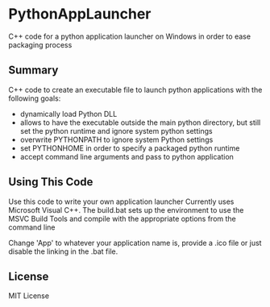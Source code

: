 # PythonAppLauncher
C++ code for a python application launcher on Windows in order to ease packaging
process

## Summary

C++ code to create an executable file to launch python applications with the
following goals:

- dynamically load Python DLL
 - allows to have the executable outside the main python directory, but still
   set the python runtime and ignore system python settings
- overwrite PYTHONPATH to ignore system Python settings
- set PYTHONHOME in order to specify a packaged python runtime
- accept command line arguments and pass to python application

## Using This Code

Use this code to write your own application launcher
Currently uses Microsoft Visual C++.  The build.bat sets up the environment to
use the MSVC Build Tools and compile with the appropriate options from the
command line

Change 'App' to whatever your application name is, provide a .ico file or just
disable the linking in the .bat file.

## License

MIT License
